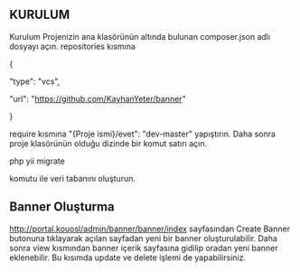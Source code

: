## KURULUM

Kurulum
Projenizin ana klasörünün altında bulunan composer.json adlı dosyayı açın. repositories kısmına

{

"type": "vcs",

"url": "https://github.com/KayhanYeter/banner"

}

require kısmına
"{Proje ismi}/evet": "dev-master"
yapıştırın. Daha sonra proje klasörünün olduğu dizinde bir komut satırı açın.

php yii migrate

komutu ile veri tabanını oluşturun.


## Banner Oluşturma
http://portal.kouosl/admin/banner/banner/index sayfasından Create Banner butonuna tıklayarak açılan sayfadan yeni bir banner oluşturulabilir. Daha sonra view kısmından banner içerik sayfasına gidilip oradan yeni banner eklenebilir. Bu kısımda update ve delete işlemi de yapabilirsiniz.
